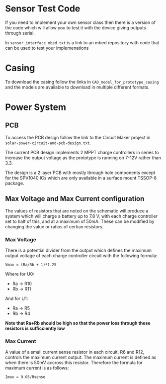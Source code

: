 # Sensor Test Code
If you need to implement your own sensor class then there is a version of the code which will allow you to test it with the device giving outputs through serial.

In `sensor_interface_mbed.txt` is a link to an mbed repository with code that can be used to test your implemenations

# Casing
To download the casing follow the links in `CAD_model_for_prototype_casing` and the models are available to download in multiple different formats.

# Power System
## PCB
To access the PCB design follow the link to the Circuit Maker project in `solar-power-circuit-and-pcb-design.txt`.

The current PCB design implements 2 MPPT charge controllers in series to increase the output voltage as the prototype is running on 7-12V rather than 3.3.

The design is a 2 layer PCB with mostly through hole components except for the SPV1040 ICs which are only available in a surface mount TSSOP-8 package.

## Max Voltage and Max Current configuration
The values of resistors that are noted on the schematic will produce a system which will charge a battery up to 7.8 V, with each charge controller set to half of this, and at a maximum of 50mA. These can be modified by changing the value or ratios of certian resistors.
### Max Voltage
There is a potential divider from the output which defines the maximum output voltage of each charge controller circuit with the following formula:

`Vmax = (Ra/Rb + 1)*1.25`

Where for U0:
* Ra -> R10
* Rb -> R11
    
And for U1:
* Ra -> R5
* Rb -> R4

**Note that Ra+Rb should be high so that the power loss through these resistors is sufficciently low**

### Max Current
A value of a small current sense resistor in each circuit, R6 and R12, controls the maximum current output. The maximum current is defined as when there is 50mV accross this resistor. Therefore the formula for maximum current is as follows:
 
 `Imax = 0.05/Rsense`
